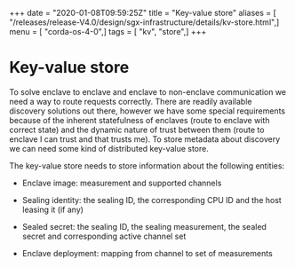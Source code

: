 +++
date = "2020-01-08T09:59:25Z"
title = "Key-value store"
aliases = [ "/releases/release-V4.0/design/sgx-infrastructure/details/kv-store.html",]
menu = [ "corda-os-4-0",]
tags = [ "kv", "store",]
+++


# Key-value store

To solve enclave to enclave and enclave to non-enclave communication we need a way to route requests correctly. There
            are readily available discovery solutions out there, however we have some special requirements because of the inherent
            statefulness of enclaves (route to enclave with correct state) and the dynamic nature of trust between them (route to
            enclave I can trust and that trusts me). To store metadata about discovery we can need some kind of distributed
            key-value store.

The key-value store needs to store information about the following entities:


* Enclave image: measurement and supported channels


* Sealing identity: the sealing ID, the corresponding CPU ID and the host leasing it (if any)


* Sealed secret: the sealing ID, the sealing measurement, the sealed secret and corresponding active channel set


* Enclave deployment: mapping from channel to set of measurements



